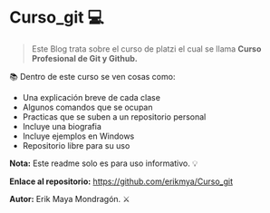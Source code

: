 # Curso_git 💻
> Este Blog trata sobre el curso de platzi el cual se llama **Curso Profesional de Git y Github.**

📚 Dentro de este curso se ven cosas como: 

- Una explicación breve de cada clase
- Algunos comandos que se ocupan
- Practicas que se suben a un repositorio personal
- Incluye una biografia
- Incluye ejemplos en Windows
- Repositorio libre para su uso

**Nota:** Este readme solo es para uso informativo. 💡

**Enlace al repositorio:** https://github.com/erikmya/Curso_git 

**Autor:** Erik Maya Mondragón. ⚔️